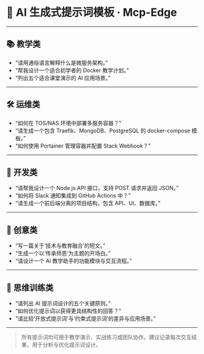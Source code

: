 # 🤖 AI 生成式提示词模板 · Mcp-Edge

---

## 📚 教学类

- “请用通俗语言解释什么是微服务架构。”
- “帮我设计一个适合初学者的 Docker 教学计划。”
- “列出五个适合课堂演示的 AI 应用场景。”

---

## 🛠️ 运维类

- “如何在 TOS/NAS 环境中部署多服务容器？”
- “请生成一个包含 Traefik、MongoDB、PostgreSQL 的 docker-compose 模板。”
- “如何使用 Portainer 管理容器并配置 Stack Webhook？”

---

## 🧪 开发类

- “请帮我设计一个 Node.js API 接口，支持 POST 请求并返回 JSON。”
- “如何将 Slack 通知集成到 GitHub Actions 中？”
- “请生成一个前后端分离的项目结构，包含 API、UI、数据库。”

---

## 🎨 创意类

- “写一篇关于‘技术与教育融合’的短文。”
- “生成一个以‘传承师恩’为主题的开场白。”
- “请设计一个 AI 教学助手的功能模块与交互流程。”

---

## 🧠 思维训练类

- “请列出 AI 提示词设计的五个关键原则。”
- “如何优化提示词以获得更具结构性的回答？”
- “请比较‘开放式提示词’与‘约束式提示词’的差异与应用场景。”

---

> 所有提示词均可用于教学演示、实战练习或团队协作。建议记录每次交互结果，用于分析与优化提示词设计。
